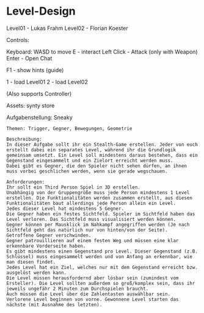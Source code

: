 # Level-Design

 Level01 - Lukas Frahm
 Level02 - Florian Koester

Controls: 

 Keyboard:
  WASD to move
  E - interact
  Left Click - Attack (only with Weapon)
  Enter - Open Chat
 
  F1 - show hints (guide)
  
  1 - load Level01
  2 - load Level02

 (Also supports Controller)


Assets: synty store
 
Aufgabenstellung: Sneaky
    
    Themen: Trigger, Gegner, Bewegungen, Geometrie

    Beschreibung:
    In dieser Aufgabe sollt ihr ein Stealth-Game erstellen. Jeder von euch erstellt dabei ein separates Level, während ihr die Grundlogik gemeinsam umsetzt. Ein Level soll mindestens daraus bestehen, dass ein Gegenstand eingesammelt und ein Zielort erreicht werden muss.   
    Dabei gibt es Gegner, die den Spieler nicht sehen dürfen, an ihnen muss vorbei geschlichen werden, wenn sie gerade wegschauen.

    Anforderungen:
    Ihr sollt ein Third Person Spiel in 3D erstellen.
    Unabhängig von der Gruppengröße muss jede Person mindestens 1 Level erstellen. Die Funktionalitäten werden zusammen erstellt, aus diesen Funktionalitäten baut allerdings jede Person allein ein Level.
    Jedes dieser Level hat mindestens 5 Gegner.
    Die Gegner haben ein festes Sichtfeld. Spieler im Sichtfeld haben das Level verloren. Das Sichtfeld muss visualisiert werden können.
    Gegner können per Mausklick im Nahkampf angegriffen werden (Je nach Sichtfeld geht das natürlich nur von hinten/von der Seite).  Getroffene Gegner verschwinden.
    Gegner patrouillieren auf einem festen Weg und müssen eine klar erkennbare Vorderseite haben.
    Es gibt mindestens einen Gegenstand pro Level. Dieser Gegenstand (z.B. Schlüssel) muss eingesammelt werden und von Anfang an erkennbar, wie man diesen findet.
    Jedes Level hat ein Ziel, welches nur mit dem Gegenstand erreicht bzw. ausgelöst werden kann.
    Die Level müssen herausfordernd aber lösbar sein (zumindest vom Ersteller). Die Level sollten außerdem so groß/komplex sein, dass ihr jeweils ungefähr 2 Minuten zum Durchspielen braucht.
    Auch müssen die Level über die Zahlentasten auswählbar sein. 
    Verlorene Level beginnen von vorne. Gewonnene Level starten das nächste (mit Ausnahme des letzten).
